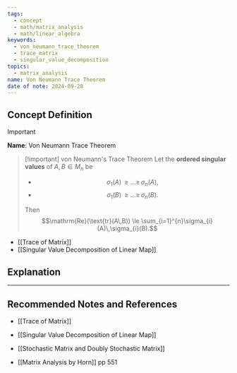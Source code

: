 ```yaml
---
tags:
  - concept
  - math/matrix_analysis
  - math/linear_algebra
keywords:
  - von_neumann_trace_theorem
  - trace_matrix
  - singular_value_decomposition
topics:
  - matrix_analysis
name: Von Neumann Trace Theorem
date of note: 2024-09-28
---
```


## Concept Definition

>[!important]
>**Name**: Von Neumann Trace Theorem

>[!important] von Neumann's Trace Theorem
>Let the **ordered singular values** of $A, B\in M_{n}$ be 
>- $$\sigma_{1}(A) \,{\ge}\ldots{\ge}\, \sigma_{n}(A),$$
>- $$\sigma_{1}(B) \,{\ge}\ldots{\ge}\, \sigma_{n}(B).$$
>  
>Then $$\mathrm{Re}(\text{tr}(A\,B)) \le \sum_{i=1}^{n}\sigma_{i}(A)\,\sigma_{i}(B).$$  

- [[Trace of Matrix]]
- [[Singular Value Decomposition of Linear Map]]

## Explanation





-----------
##  Recommended Notes and References


- [[Trace of Matrix]]
- [[Singular Value Decomposition of Linear Map]]
- [[Stochastic Matrix and Doubly Stochastic Matrix]]



- [[Matrix Analysis by Horn]] pp 551